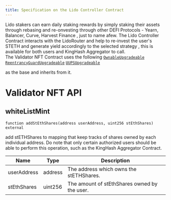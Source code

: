 ```yaml
---
title: Specification on the Lido Controller Contract
---
```


 Lido stakers can earn daily staking rewards by simply staking their assets through rebasing and re-onvesting through other DEFI Protocols - Yearn, Balancer, Curve, Harvest Finance , just to name afew. The Lido Controller Contract interacts with the LidoRouter and help to re-invest the user's STETH and generate yield accordingly to the selected strategy , this is available for both users and KingHash Aggregator to call.  
 The Validator NFT Contract uses the following 
 [`OwnableUpgradeable`](https://github.com/OpenZeppelin/openzeppelin-contracts-upgradeable/blob/master/contracts/access/OwnableUpgradeable.sol) 
 [`ReentrancyGuardUpgradeable`](https://github.com/OpenZeppelin/openzeppelin-contracts-upgradeable/blob/master/contracts/security/ReentrancyGuardUpgradeable.sol) 
 [`UUPSUpgradeable`](https://github.com/OpenZeppelin/openzeppelin-contracts-upgradeable/blob/master/contracts/proxy/utils/UUPSUpgradeable.sol) 
 
 as the base and inherits from it.

# Validator NFT API

## **whiteListMint**

`function addStEthShares(address userAddress, uint256 stEthShares) external`

add stETHShares to mapping that keep tracks of shares owned by each individual address. Do note that only certain authorized users should be able to perform this operation, such as the KingHash Aggregator Contract.

| Name                  | Type        | Description                           | 
| --------------------- | ------------| -----------------------------------   |
| userAddress           | address     | The address which owns the stETHShares.
| stEthShares           | uint256     | The amount of stEthShares owned by the user. 